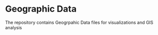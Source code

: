 # Geographic Data

The repository contains Geogrpahic Data files for visualizations and GIS analysis

